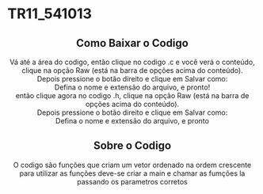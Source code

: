 # TR11_541013

<h2 align="center">Como Baixar o Codigo</h2>

<p align="center">Vá até a área do codigo,
então clique no codigo .c e você verá o conteúdo,
clique na opção Raw (está na barra de opções acima do conteúdo).<br>
Depois pressione o botão direito e clique em Salvar como:<br>
Defina o nome e extensão do arquivo, e pronto!<br>
então clique agora no codigo .h,
clique na opção Raw (está na barra de opções acima do conteúdo).<br>
Depois pressione o botão direito e clique em Salvar como:<br>
Defina o nome e extensão do arquivo, e pronto</p>

<h2 align="center">Sobre o Codigo</h2>

<p align="center">O codigo são funções que criam um vetor ordenado na ordem crescente para utilizar as funções deve-se criar a main e chamar as fumções la passando os parametros corretos</p>

